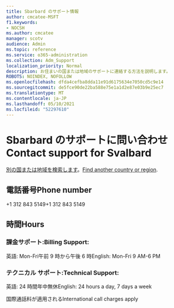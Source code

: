 ```yaml
---
title: Sbarbard のサポート情報
author: cmcatee-MSFT
f1.keywords:
- NOCSH
ms.author: cmcatee
manager: scotv
audience: Admin
ms.topic: reference
ms.service: o365-administration
ms.collection: Adm_Support
localization_priority: Normal
description: お住まいの国または地域のサポートに連絡する方法を説明します。
ROBOTS: NOINDEX, NOFOLLOW
ms.openlocfilehash: dfda4cefba8dda11e91d6175634e7050cd5c9e14
ms.sourcegitcommit: de5fce90de22ba588e75e1a1d2e87e03b9e25ec7
ms.translationtype: MT
ms.contentlocale: ja-JP
ms.lasthandoff: 05/10/2021
ms.locfileid: "52297610"
---
```

# <a name="contact-support-for-svalbard"></a><span data-ttu-id="4e4ff-103">Sbarbard のサポートに問い合わせ</span><span class="sxs-lookup"><span data-stu-id="4e4ff-103">Contact support for Svalbard</span></span>

<span data-ttu-id="4e4ff-104">[別の国または地域を検索します](../../business-video/get-help-support.md)。</span><span class="sxs-lookup"><span data-stu-id="4e4ff-104">[Find another country or region](../../business-video/get-help-support.md).</span></span>

## <a name="phone-number"></a><span data-ttu-id="4e4ff-105">電話番号</span><span class="sxs-lookup"><span data-stu-id="4e4ff-105">Phone number</span></span>
<span data-ttu-id="4e4ff-106">+1 312 843 5149</span><span class="sxs-lookup"><span data-stu-id="4e4ff-106">+1 312 843 5149</span></span>

## <a name="hours"></a><span data-ttu-id="4e4ff-107">時間</span><span class="sxs-lookup"><span data-stu-id="4e4ff-107">Hours</span></span>
### <a name="billing-support"></a><span data-ttu-id="4e4ff-108">課金サポート:</span><span class="sxs-lookup"><span data-stu-id="4e4ff-108">Billing Support:</span></span>

<span data-ttu-id="4e4ff-109">英語: Mon-Fri午前 9 時から午後 6 時</span><span class="sxs-lookup"><span data-stu-id="4e4ff-109">English: Mon-Fri 9 AM-6 PM</span></span>

### <a name="technical-support"></a><span data-ttu-id="4e4ff-110">テクニカル サポート:</span><span class="sxs-lookup"><span data-stu-id="4e4ff-110">Technical Support:</span></span>

<span data-ttu-id="4e4ff-111">英語: 24 時間年中無休</span><span class="sxs-lookup"><span data-stu-id="4e4ff-111">English: 24 hours a day, 7 days a week</span></span>

<span data-ttu-id="4e4ff-112">国際通話料が適用される</span><span class="sxs-lookup"><span data-stu-id="4e4ff-112">International call charges apply</span></span>
